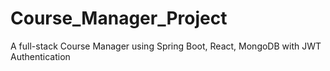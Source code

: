 # Course_Manager_Project
A full-stack Course Manager using Spring Boot, React, MongoDB with JWT Authentication
